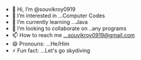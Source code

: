 - 👋 Hi, I’m @souvikroy0919
- 👀 I’m interested in ...Computer Codes
- 🌱 I’m currently learning ...Java
- 💞️ I’m looking to collaborate on ..any programs
- 📫 How to reach me ...souvikroy0919@gmail.com
- 😄 Pronouns: ...He/Him
- ⚡ Fun fact: ...Let's go skydiving
